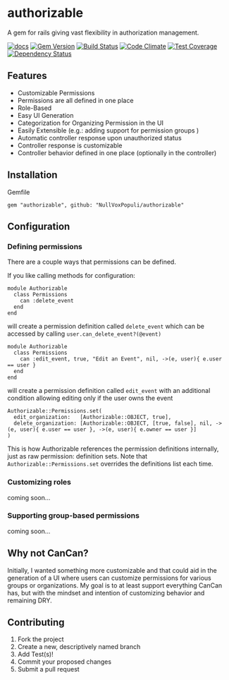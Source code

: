authorizable
============

A gem for rails giving vast flexibility in authorization management.

[![docs](https://img.shields.io/badge/docs-yardoc-blue.svg?style=flat-square)](http://www.rubydoc.info/github/NullVoxPopuli/authorizable)
[![Gem Version](http://img.shields.io/gem/v/authorizable.svg?style=flat-square)](http://badge.fury.io/rb/authorizable)
[![Build Status](http://img.shields.io/travis/NullVoxPopuli/authorizable.svg?style=flat-square)](https://travis-ci.org/NullVoxPopuli/authorizable)
[![Code Climate](http://img.shields.io/codeclimate/github/NullVoxPopuli/authorizable.svg?style=flat-square)](https://codeclimate.com/github/NullVoxPopuli/authorizable)
[![Test Coverage](http://img.shields.io/codeclimate/coverage/github/NullVoxPopuli/authorizable.svg?style=flat-square)](https://codeclimate.com/github/NullVoxPopuli/authorizable)
[![Dependency Status](http://img.shields.io/gemnasium/NullVoxPopuli/authorizable.svg?style=flat-square)](https://gemnasium.com/NullVoxPopuli/authorizable)


## Features

 - Customizable Permissions
 - Permissions are all defined in one place
 - Role-Based
 - Easy UI Generation
 - Categorization for Organizing Permission in the UI
 - Easily Extensible (e.g.: adding support for permission groups )
 - Automatic controller response upon unauthorized status
 - Controller response is customizable
 - Controller behavior defined in one place (optionally in the controller)

## Installation

Gemfile

    gem "authorizable", github: "NullVoxPopuli/authorizable"

## Configuration
### Defining permissions

There are a couple ways that permissions can be defined.

If you like calling methods for configuration:

    module Authorizable
      class Permissions
        can :delete_event
      end
    end

will create a permission definition called `delete_event` which can be accessed by calling
`user.can_delete_event?(@event)`

    module Authorizable
      class Permissions
        can :edit_event, true, "Edit an Event", nil, ->(e, user){ e.user == user }
      end
    end

will create a permission definition called `edit_event` with an additional condition allowing editing only if the user owns the event

    Authorizable::Permissions.set(
      edit_organization:   [Authorizable::OBJECT, true],
      delete_organization: [Authorizable::OBJECT, [true, false], nil, ->(e, user){ e.user == user }, ->(e, user){ e.owner == user }]
    )

This is how Authorizable references the permission definitions internally, just as raw permission: definition sets. Note that `Authorizable::Permissions.set` overrides the definitions list each time.

### Customizing roles

coming soon...

### Supporting group-based permissions

coming soon...

## Why not CanCan?

Initially, I wanted something more customizable and that could aid in the generation of a UI where users
can customize permissions for various groups or organizations. My goal is to at least support everything CanCan has, but with the mindset and intention of customizing behavior and remaining DRY.

## Contributing

1. Fork the project
2. Create a new, descriptively named branch
3. Add Test(s)!
4. Commit your proposed changes
5. Submit a pull request
